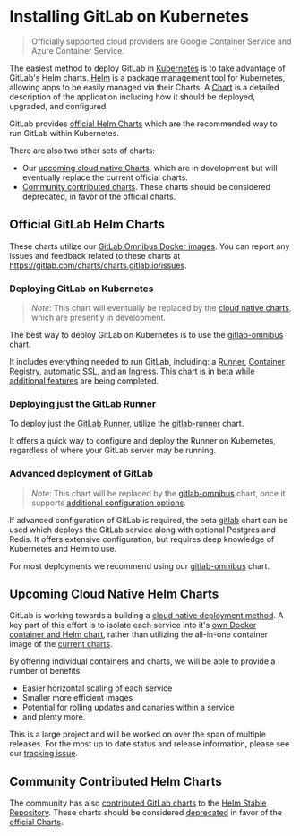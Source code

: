 # Installing GitLab on Kubernetes
> Officially supported cloud providers are Google Container Service and Azure Container Service.

The easiest method to deploy GitLab in [Kubernetes](https://kubernetes.io/) is
to take advantage of GitLab's Helm charts. [Helm] is a package
management tool for Kubernetes, allowing apps to be easily managed via their
Charts. A [Chart] is a detailed description of the application including how it
should be deployed, upgraded, and configured.

GitLab provides [official Helm Charts](#official-gitlab-helm-charts-recommended) which are the recommended way to run GitLab within Kubernetes.

There are also two other sets of charts:
* Our [upcoming cloud native Charts](#upcoming-cloud-native-helm-charts), which are in development but will eventually replace the current official charts.
* [Community contributed charts](#community-contributed-helm-charts). These charts should be considered deprecated, in favor of the official charts.

## Official GitLab Helm Charts

These charts utilize our [GitLab Omnibus Docker images](https://docs.gitlab.com/omnibus/docker/README.html). You can report any issues and feedback related to these charts at
https://gitlab.com/charts/charts.gitlab.io/issues.

### Deploying GitLab on Kubernetes
> *Note*: This chart will eventually be replaced by the [cloud native charts](#upcoming-cloud-native-helm-charts), which are presently in development.

The best way to deploy GitLab on Kubernetes is to use the [gitlab-omnibus](gitlab_omnibus.md) chart.

It includes everything needed to run GitLab, including: a [Runner](https://docs.gitlab.com/runner/), [Container Registry](https://docs.gitlab.com/ee/user/project/container_registry.html#gitlab-container-registry), [automatic SSL](https://github.com/kubernetes/charts/tree/master/stable/kube-lego), and an [Ingress](https://github.com/kubernetes/ingress/tree/master/controllers/nginx). This chart is in beta while [additional features](https://gitlab.com/charts/charts.gitlab.io/issues/68) are being completed.

### Deploying just the GitLab Runner

To deploy just the [GitLab Runner](https://docs.gitlab.com/runner/), utilize the [gitlab-runner](gitlab_runner_chart.md) chart.

It offers a quick way to configure and deploy the Runner on Kubernetes, regardless of where your GitLab server may be running.

### Advanced deployment of GitLab
> *Note*: This chart will be replaced by the [gitlab-omnibus](gitlab_omnibus.md) chart, once it supports [additional configuration options](https://gitlab.com/charts/charts.gitlab.io/issues/68).

If advanced configuration of GitLab is required, the beta [gitlab](gitlab_chart.md) chart can be used which deploys the GitLab service along with optional Postgres and Redis. It offers extensive configuration, but requires deep knowledge of Kubernetes and Helm to use.

For most deployments we recommend using our [gitlab-omnibus](gitlab_omnibus.md) chart.

## Upcoming Cloud Native Helm Charts

GitLab is working towards a building a [cloud native deployment method](https://gitlab.com/charts/helm.gitlab.io/blob/master/README.md). A key part of this effort is to isolate each service into it's [own Docker container and Helm chart](https://gitlab.com/gitlab-org/omnibus-gitlab/issues/2420), rather than utilizing the all-in-one container image of the [current charts](#official-gitlab-helm-charts-recommended).

By offering individual containers and charts, we will be able to provide a number of benefits:
* Easier horizontal scaling of each service
* Smaller more efficient images
* Potential for rolling updates and canaries within a service
* and plenty more.

This is a large project and will be worked on over the span of multiple releases. For the most up to date status and release information, please see our [tracking issue](https://gitlab.com/gitlab-org/omnibus-gitlab/issues/2420).

## Community Contributed Helm Charts

The community has also [contributed GitLab charts](https://github.com/kubernetes/charts/tree/master/stable/gitlab-ce) to the [Helm Stable Repository](https://github.com/kubernetes/charts#repository-structure). These charts should be considered [deprecated](https://github.com/kubernetes/charts/issues/1138) in favor of the [official Charts](#official-gitlab-helm-charts-recommended).

[chart]: https://github.com/kubernetes/charts
[helm]: https://github.com/kubernetes/helm/blob/master/README.md
